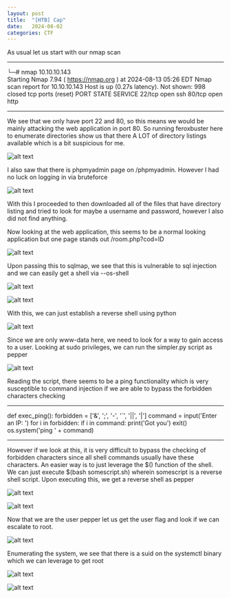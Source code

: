 ```yaml
---
layout: post
title:  "[HTB] Cap"
date:   2024-08-02
categories: CTF
---
```


As usual let us start with our nmap scan

---

└─# nmap 10.10.10.143    
Starting Nmap 7.94 ( https://nmap.org ) at 2024-08-13 05:26 EDT
Nmap scan report for 10.10.10.143
Host is up (0.27s latency).
Not shown: 998 closed tcp ports (reset)
PORT   STATE SERVICE
22/tcp open  ssh
80/tcp open  http

---

We see that we only have port 22 and 80, so this means we would be mainly attacking the web application in port 80. So running feroxbuster here to enumerate directories show us that there A LOT of directory listings available which is a bit suspicious for me.

![alt text](/assets/uploads/htb-jarvis/image.png)

I also saw that there is phpmyadmin page on /phpmyadmin. However I had no luck on logging in via bruteforce 

![alt text](/assets/uploads/htb-jarvis/image-1.png)

With this I proceeded to then downloaded all of the files that have directory listing and tried to look for maybe a username and password, however I also did not find anything. 

Now looking at the web application, this seems to be a normal looking application but one page stands out /room.php?cod=ID

![alt text](/assets/uploads/htb-jarvis/image-2.png)

Upon passing this to sqlmap, we see that this is vulnerable to sql injection and we can easily get a shell via --os-shell

![alt text](/assets/uploads/htb-jarvis/image-3.png)

![alt text](/assets/uploads/htb-jarvis/image-4.png)

With this, we can just establish a reverse shell using python

![alt text](/assets/uploads/htb-jarvis/image-5.png)

Since we are only www-data here, we need to look for a way to gain access to a user. Looking at sudo privileges, we can run the simpler.py script as pepper

![alt text](/assets/uploads/htb-jarvis/image-6.png)

Reading the script, there seems to be a ping functionality which is very susceptible to command injection if we are able to bypass the forbidden characters checking

---

def exec_ping():
    forbidden = ['&', ';', '-', '`', '||', '|']
    command = input('Enter an IP: ')
    for i in forbidden:
        if i in command:
            print('Got you')
            exit()
    os.system('ping ' + command)

---

However if we look at this, it is very difficult to bypass the checking of forbidden characters since all shell commands usually have these characters. An easier way is to just leverage the $() function of the shell. We can just execute $(bash somescript.sh) wherein somescript is a reverse shell script. Upon executing this, we get a reverse shell as pepper

![alt text](/assets/uploads/htb-jarvis/image-7.png)

![alt text](/assets/uploads/htb-jarvis/image-8.png)

Now that we are the user pepper let us get the user flag and look if we can escalate to root.

![alt text](/assets/uploads/htb-jarvis/image-9.png)

Enumerating the system, we see that there is a suid on the systemctl binary which we can leverage to get root

![alt text](/assets/uploads/htb-jarvis/image-11.png)

![alt text](/assets/uploads/htb-jarvis/image-10.png)